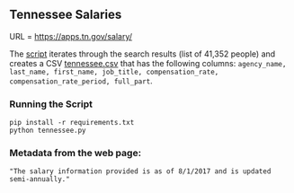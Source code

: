 ## Tennessee Salaries

URL = https://apps.tn.gov/salary/

The [script](tennessee.py) iterates through the search results (list of 41,352 people) and creates a CSV [tennessee.csv](tennessee.csv) that has the following columns: `agency_name, last_name, first_name, job_title, compensation_rate, compensation_rate_period, full_part`.

### Running the Script

```
pip install -r requirements.txt
python tennessee.py
```

### Metadata from the web page:

    "The salary information provided is as of 8/1/2017 and is updated semi-annually."
